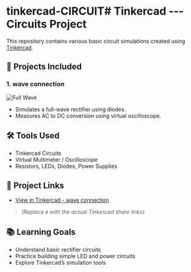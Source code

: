 # tinkercad-CIRCUIT# Tinkercad --- Circuits Project

This repository contains various basic circuit simulations created using [Tinkercad](https://www.tinkercad.com/).

## 🔧 Projects Included

### 1. wave connection
![Full Wave](circuits.png)
- Simulates a full-wave rectifier using diodes.
- Measures AC to DC conversion using virtual oscilloscope.

## 🛠️ Tools Used
- Tinkercad Circuits
- Virtual Multimeter / Oscilloscope
- Resistors, LEDs, Diodes, Power Supplies

## 🔗 Project Links
- [View in Tinkercad - wave connection](https://www.tinkercad.com/things/fDzbrrxLY4j/editel?sharecode=XvVg--UT5FoRpf6GyoTO-cAG-_LpiP_8Cno34CpQ6Io)

> _(Replace `#` with the actual Tinkercad share links)_

## 📚 Learning Goals
- Understand basic rectifier circuits
- Practice building simple LED and power circuits
- Explore Tinkercad’s simulation tools
